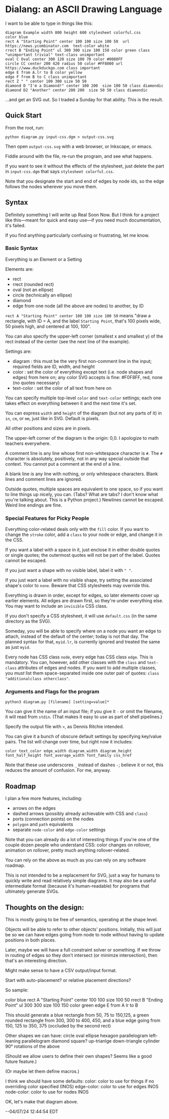 # Dialang: an ASCII Drawing Language

I want to be able to type in things like this:
```
diagram Example width 800 height 600 stylesheet colorful.css
color blue
rect A "Starting Point" center 100 100 size 100 50  url https://news.ycombinator.com  text-color white
rrect B "Ending Point" ul 300 300 size 100 150 color green class "unimportant trivial" text-class unimportant
oval C Oval center 300 120 size 100 70 color #0080FF
circle CC center 200 420 radius 50 color #FF8000 url https://www.duckduckgo.com class important
edge E from A.lr to B color yellow
edge F from B to C class unimportant
rect Z " " center 100 300 size 50 50
diamond D "I'm a Diamond!" center 100 200  size 100 50 class diamondic
diamond D2 "Another" center 200 200  size 50 50 class diamondic
```

...and get an SVG out.  So I traded a Sunday for that ability.  This is the result.

## Quick Start

From the root, run:
```
python diagram.py input-css.dgm > output-css.svg
```

Then open `output-css.svg` with a web browser, or Inkscape, or emacs.

Fiddle around with the file, re-run the program, and see what happens.

If you want to see it without the effects of the stylesheet, just delete
the part in `input-css.dgm` that says `stylesheet colorful.css`.

Note that you designate the start and end of edges by node ids, so the
edge follows the nodes wherever you move them.

## Syntax

Definitely something I will write up Real Soon Now.  But I think for a
project like this—meant for quick and easy use—if you need much documentation, it's failed.

If you find anything particularly confusing or frustrating, let me know.

### Basic Syntax

Everything is an Element or a Setting

Elements are:
- rect
- rrect (rounded rect)
- oval (not an ellipse)
- circle (technically an ellipse)
- diamond
- edge from one node (all the above are nodes) to another, by ID

`rect A "Starting Point" center 100 100 size 100 50`
means "draw a rectangle, with ID = A, and the label `Starting Point`,
that's 100 pixels wide, 50 pixels high, and centered at 100, 100".

You can also specify the upper-left corner (smallest x and smallest y)
of the rect instead of the center (see the next line of the example).

Settings are:
- diagram : this must be the very first non-comment line in the input; required fields are ID, width, and height
- color : set the color of everything except text (i.e. node shapes and edges) from here on; any color SVG accepts is fine: #F0F8FF, red, none (no quotes necessary)
- text-color : set the color of all text from here on

You can specify multiple top-level `color` and `text-color` settings; each
one takes effect on everything between it and the next time it's set.

You can express `width` and `height` of the diagram (but not any parts of it)
in `in`, `cm`, or `mm`, just like in SVG.  Default is pixels.

All other positions and sizes are in pixels.

The upper-left corner of the diagram is the origin: 0,0.  I apologize to
math teachers everywhere.

A comment line is any line whose first non-whitespace character is `#`.  The
`#` character is absolutely, positively, not in any way special outside that
context.  You cannot put a comment at the end of a line.

A blank line is any line with nothing, or only whitespace characters.
Blank lines and comment lines are ignored.

Outside quotes, multiple spaces are equivalent to one space, so if you
want to line things up nicely, you can. (Tabs?  What are tabs? I don't
know what you're talking about.  This is a Python project.)  Newlines
cannot be escaped. Weird line endings are fine.

### Special Features for Picky People

Everything color-related deals only with the `fill` color.  If you want
to change the `stroke` color, add a `class` to your node or edge, and
change it in the CSS.

If you want a label with a space in it, just enclose it in either
double quotes or single quotes; the outermost quotes will not be part
of the label.  Quotes cannot be escaped.

If you just want a shape with no visible label, label it with `" "`.

If you just want a label with no visible shape, try setting the associated
shape's color to `none`.  Beware that CSS stylesheets may override this.

Everything is drawn in order, except for edges, so later elements cover up
earlier elements.  All edges are drawn first, so they're under everything else.
You may want to include an `invisible` CSS class.

If you don't specify a CSS stylesheet, it will use `default.css` (in
the same directory as the SVG).

Someday, you will be able to specify where on a node you want an edge
to attach, instead of the default of the center; today is not that day.
The planned syntax for that, `myid.lr`, is currently ignored and treated
the same as just `myid`.

Every node has CSS class `node`, every edge has CSS class `edge`.
This is mandatory.  You can, however, add other classes with the
`class` and `text-class` attributes of edges and nodes. If you want to
add multiple classes, you *must* list them space-separated inside one
outer pair of quotes: `class "additionalclass otherclass"`.

### Arguments and Flags for the program

`python3 diagram.py [filename] [setting=value]*`

You can give it the name of an input file; if you give it `-` or omit
the filename, it will read from `stdin`. (That makes it easy to use as
part of shell pipelines.)

Specify the output file with `>`, as Dennis Ritchie intended.

You can give it a bunch of obscure default settings by specifying
key/value pairs.  The list will change over time, but right now it
includes:
```
color text_color edge_width diagram_width diagram_height
font_half_height font_average_width font_family css_href
```
Note that these use underscores `_` instead of dashes `-`; believe it
or not, this reduces the amount of confusion.  For me, anyway.

## Roadmap

I plan a few more features, including:
- arrows on the edges
- dashed arrows (possibly already achievable with CSS and `class`)
- ports (connection points) on the nodes
- `polygon` and `path` equivalents
- separate `node-color` and `edge-color` settings

Note that you can already do a lot of interesting things if you're one
of the couple dozen people who understand CSS: color changes on rollover,
animation on rollover, pretty much anything rollover-related.

You can rely on the above as much as you can rely on any software roadmap.

This is not intended to be a replacement for SVG, just a way for
humans to quickly write and read relatively simple diagrams.  It may
also be a useful intermediate format (because it's human-readable) for
programs that ultimately generate SVGs.

## Thoughts on the design:

This is mostly going to be free of semantics, operating at the shape level.

Objects will be able to refer to other objects' positions.  Initially,
this will just be so we can have edges going from node to node without
having to update positions in both places.

Later, maybe we will have a full constraint solver or something. If we
throw in routing of edges so they don't intersect (or minimze
intersection), then that's an interesting direction.

Might make sense to have a CSV output/input format.

Start with auto-placement?  or relative placement directions?

So sample:

color blue
rect A "Starting Point" center 100 100 size 100 50
rrect B "Ending Point" ul 300 300 size 100 150 color green
edge E from A lr to B

This should generate a blue rectangle from 50, 75 to 150,125,
a green rounded rectangle from 300, 300 to 400, 450,
and a blue edge going from 150, 125 to 350, 375 (occluded by the second rect)

Other shapes we can have:
circle
oval
ellipse
hexagon
parallelogram
left-leaning parallelogram
diamond
square?
up-trianlge
down-triangle
cylinder
90° rotations of the above

(Should we allow users to define their own shapes?
 Seems like a good future feature.)

(Or maybe let them define macros.)

I think we should have some defaults:
color: color to use for things if no overriding color specified (INOS)
edge-color: color to use for edges INOS
node-color: color to use for nodes INOS

OK, let's make that diagram above.

--04/07/24 12:44:54 EDT
